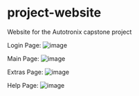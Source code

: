 # project-website
Website for the Autotronix capstone project

Login Page:
![image](https://user-images.githubusercontent.com/47612836/120955848-eed45480-c717-11eb-8c0d-32574271e19c.png)

Main Page:
![image](https://user-images.githubusercontent.com/47612836/120955784-cc423b80-c717-11eb-985f-be77927db2a6.png)

Extras Page:
![image](https://user-images.githubusercontent.com/47612836/120955815-da905780-c717-11eb-8582-3def29fed6e8.png)

Help Page:
![image](https://user-images.githubusercontent.com/47612836/120955830-e3812900-c717-11eb-990e-9bae53a23b6e.png)
